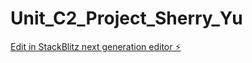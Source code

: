 # Unit_C2_Project_Sherry_Yu

[Edit in StackBlitz next generation editor ⚡️](https://stackblitz.com/~/github.com/Sherryy8/Unit_C2_Project_Sherry_Yu)